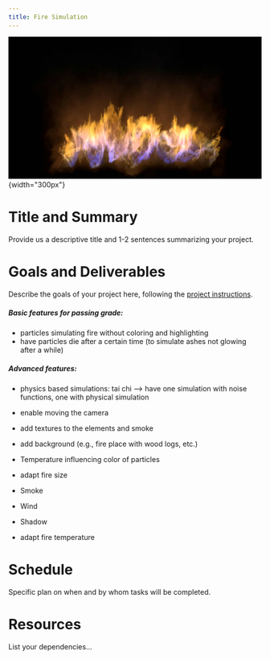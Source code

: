 ```yaml
---
title: Fire Simulation
---
```


![Example of a fire simulation](images/Fire-simulation.jpg){width="300px"}

# Title and Summary

Provide us a descriptive title and 1-2 sentences summarizing your project.

# Goals and Deliverables

Describe the goals of your project here, following the
[project instructions](https://lgg.epfl.ch/teaching/ICG2019/icg_lectures/2019_project_instructions).

##### Basic features for passing grade:

- particles simulating fire without coloring and highlighting
- have particles die after a certain time (to simulate ashes not glowing after a while)

##### Advanced features:

- physics based simulations: tai chi --> have one simulation with noise functions, one with physical simulation

- enable moving the camera
- add textures to the elements and smoke
- add background (e.g., fire place with wood logs, etc.)
- Temperature influencing color of particles
- adapt fire size
- Smoke
- Wind
- Shadow
- adapt fire temperature

# Schedule

Specific plan on when and by whom tasks will be completed.

# Resources

List your dependencies...
